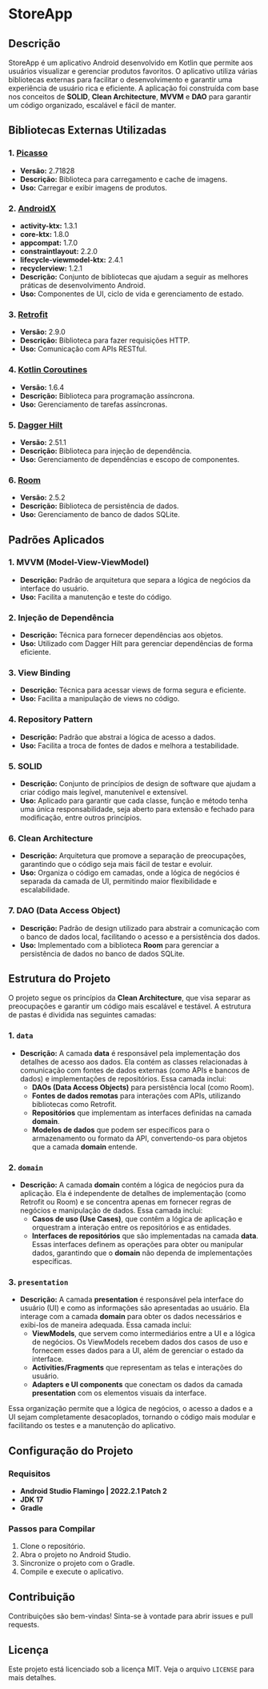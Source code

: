# StoreApp

## Descrição
StoreApp é um aplicativo Android desenvolvido em Kotlin que permite aos usuários visualizar e gerenciar produtos favoritos. O aplicativo utiliza várias bibliotecas externas para facilitar o desenvolvimento e garantir uma experiência de usuário rica e eficiente. A aplicação foi construída com base nos conceitos de **SOLID**, **Clean Architecture**, **MVVM** e **DAO** para garantir um código organizado, escalável e fácil de manter.

## Bibliotecas Externas Utilizadas

### 1. [Picasso](https://github.com/square/picasso)
- **Versão:** 2.71828
- **Descrição:** Biblioteca para carregamento e cache de imagens.
- **Uso:** Carregar e exibir imagens de produtos.

### 2. [AndroidX](https://developer.android.com/jetpack/androidx)
- **activity-ktx:** 1.3.1
- **core-ktx:** 1.8.0
- **appcompat:** 1.7.0
- **constraintlayout:** 2.2.0
- **lifecycle-viewmodel-ktx:** 2.4.1
- **recyclerview:** 1.2.1
- **Descrição:** Conjunto de bibliotecas que ajudam a seguir as melhores práticas de desenvolvimento Android.
- **Uso:** Componentes de UI, ciclo de vida e gerenciamento de estado.

### 3. [Retrofit](https://square.github.io/retrofit/)
- **Versão:** 2.9.0
- **Descrição:** Biblioteca para fazer requisições HTTP.
- **Uso:** Comunicação com APIs RESTful.

### 4. [Kotlin Coroutines](https://github.com/Kotlin/kotlinx.coroutines)
- **Versão:** 1.6.4
- **Descrição:** Biblioteca para programação assíncrona.
- **Uso:** Gerenciamento de tarefas assíncronas.

### 5. [Dagger Hilt](https://dagger.dev/hilt/)
- **Versão:** 2.51.1
- **Descrição:** Biblioteca para injeção de dependência.
- **Uso:** Gerenciamento de dependências e escopo de componentes.

### 6. [Room](https://developer.android.com/jetpack/androidx/releases/room)
- **Versão:** 2.5.2
- **Descrição:** Biblioteca de persistência de dados.
- **Uso:** Gerenciamento de banco de dados SQLite.

## Padrões Aplicados

### 1. **MVVM (Model-View-ViewModel)**
- **Descrição:** Padrão de arquitetura que separa a lógica de negócios da interface do usuário.
- **Uso:** Facilita a manutenção e teste do código.

### 2. **Injeção de Dependência**
- **Descrição:** Técnica para fornecer dependências aos objetos.
- **Uso:** Utilizado com Dagger Hilt para gerenciar dependências de forma eficiente.

### 3. **View Binding**
- **Descrição:** Técnica para acessar views de forma segura e eficiente.
- **Uso:** Facilita a manipulação de views no código.

### 4. **Repository Pattern**
- **Descrição:** Padrão que abstrai a lógica de acesso a dados.
- **Uso:** Facilita a troca de fontes de dados e melhora a testabilidade.

### 5. **SOLID**
- **Descrição:** Conjunto de princípios de design de software que ajudam a criar código mais legível, manutenível e extensível.
- **Uso:** Aplicado para garantir que cada classe, função e método tenha uma única responsabilidade, seja aberto para extensão e fechado para modificação, entre outros princípios.

### 6. **Clean Architecture**
- **Descrição:** Arquitetura que promove a separação de preocupações, garantindo que o código seja mais fácil de testar e evoluir.
- **Uso:** Organiza o código em camadas, onde a lógica de negócios é separada da camada de UI, permitindo maior flexibilidade e escalabilidade.

### 7. **DAO (Data Access Object)**
- **Descrição:** Padrão de design utilizado para abstrair a comunicação com o banco de dados local, facilitando o acesso e a persistência dos dados.
- **Uso:** Implementado com a biblioteca **Room** para gerenciar a persistência de dados no banco de dados SQLite.

## Estrutura do Projeto

O projeto segue os princípios da **Clean Architecture**, que visa separar as preocupações e garantir um código mais escalável e testável. A estrutura de pastas é dividida nas seguintes camadas:

### 1. `data`
- **Descrição:** A camada **data** é responsável pela implementação dos detalhes de acesso aos dados. Ela contém as classes relacionadas à comunicação com fontes de dados externas (como APIs e bancos de dados) e implementações de repositórios. Essa camada inclui:
  - **DAOs (Data Access Objects)** para persistência local (como Room).
  - **Fontes de dados remotas** para interações com APIs, utilizando bibliotecas como Retrofit.
  - **Repositórios** que implementam as interfaces definidas na camada **domain**.
  - **Modelos de dados** que podem ser específicos para o armazenamento ou formato da API, convertendo-os para objetos que a camada **domain** entende.

### 2. `domain`
- **Descrição:** A camada **domain** contém a lógica de negócios pura da aplicação. Ela é independente de detalhes de implementação (como Retrofit ou Room) e se concentra apenas em fornecer regras de negócios e manipulação de dados. Essa camada inclui:
  - **Casos de uso (Use Cases)**, que contêm a lógica de aplicação e orquestram a interação entre os repositórios e as entidades.
  - **Interfaces de repositórios** que são implementadas na camada **data**. Essas interfaces definem as operações para obter ou manipular dados, garantindo que o **domain** não dependa de implementações específicas.

### 3. `presentation`
- **Descrição:** A camada **presentation** é responsável pela interface do usuário (UI) e como as informações são apresentadas ao usuário. Ela interage com a camada **domain** para obter os dados necessários e exibi-los de maneira adequada. Essa camada inclui:
  - **ViewModels**, que servem como intermediários entre a UI e a lógica de negócios. Os ViewModels recebem dados dos casos de uso e fornecem esses dados para a UI, além de gerenciar o estado da interface.
  - **Activities/Fragments** que representam as telas e interações do usuário.
  - **Adapters e UI components** que conectam os dados da camada **presentation** com os elementos visuais da interface.

Essa organização permite que a lógica de negócios, o acesso a dados e a UI sejam completamente desacoplados, tornando o código mais modular e facilitando os testes e a manutenção do aplicativo.


## Configuração do Projeto

### Requisitos
- **Android Studio Flamingo | 2022.2.1 Patch 2**
- **JDK 17**
- **Gradle**

### Passos para Compilar
1. Clone o repositório.
2. Abra o projeto no Android Studio.
3. Sincronize o projeto com o Gradle.
4. Compile e execute o aplicativo.

## Contribuição
Contribuições são bem-vindas! Sinta-se à vontade para abrir issues e pull requests.

## Licença
Este projeto está licenciado sob a licença MIT. Veja o arquivo `LICENSE` para mais detalhes.
